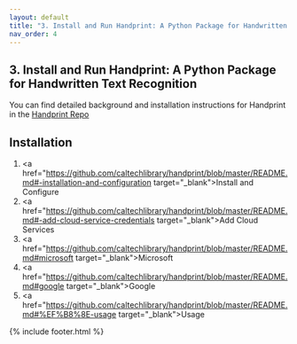 ```yaml
---
layout: default
title: "3. Install and Run Handprint: A Python Package for Handwritten Text Recognition"
nav_order: 4
---
```

## 3. Install and Run Handprint: A Python Package for Handwritten Text Recognition
You can find detailed background and installation instructions for Handprint in the [Handprint Repo](https://github.com/caltechlibrary/handprint)<br>

## Installation
1. <a href="https://github.com/caltechlibrary/handprint/blob/master/README.md#-installation-and-configuration target="_blank">Install and Configure</a><br>
2. <a href="https://github.com/caltechlibrary/handprint/blob/master/README.md#-add-cloud-service-credentials target="_blank">Add Cloud Services</a><br>
3. <a href="https://github.com/caltechlibrary/handprint/blob/master/README.md#microsoft target="_blank">Microsoft</a><br>
4. <a href="https://github.com/caltechlibrary/handprint/blob/master/README.md#google target="_blank">Google</a><br>
5. <a href="https://github.com/caltechlibrary/handprint/blob/master/README.md#%EF%B8%8E-usage target="_blank">Usage</a><br>

{% include footer.html %}
